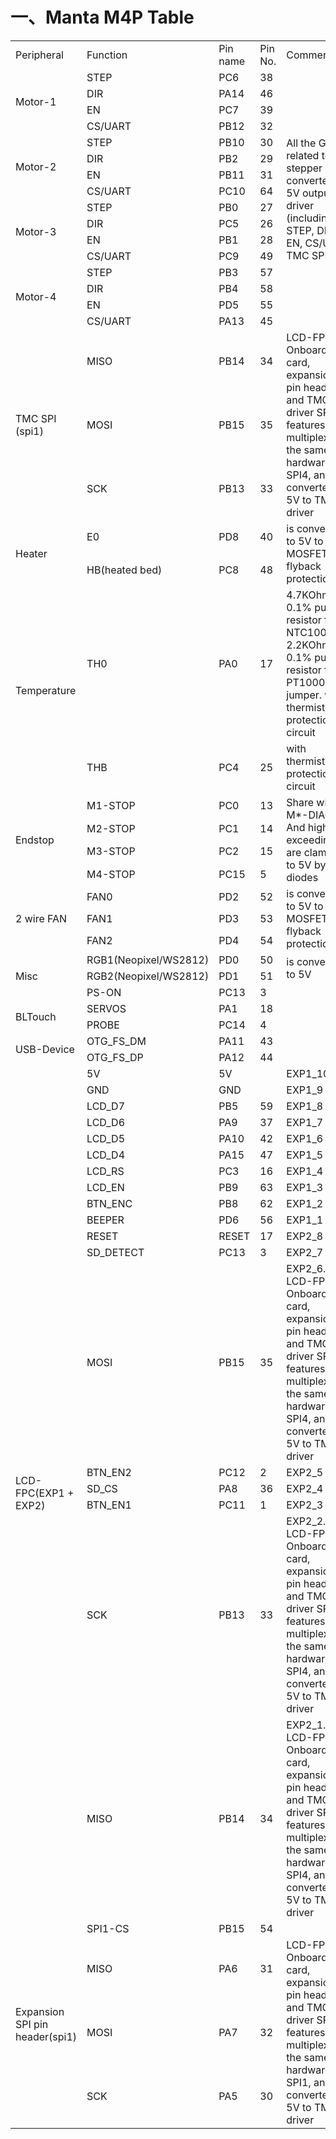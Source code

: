 # 一、Manta M4P Table

<table>
   <tr>
   <td>Peripheral</td><td>Function</td><td>Pin name</td><td>Pin No.</td><td>Comment</td></tr>
   <tr>
   <td rowspan="4">Motor-1</td>
   <td>STEP</td><td>PC6</td><td>38</td><td rowspan="16">All the GPIO related to stepper are converted to 5V output to driver (including STEP, DIR, EN, CS/UART, TMC SPI)</td>
   <tr>
   <td>DIR</td><td>PA14</td><td>46</td></tr>
   <tr>
   <td>EN</td><td>PC7</td><td>39</td></tr>
   <tr>
   <td>CS/UART</td><td>PB12</td><td>32</td></tr>
   <tr>
   <td rowspan="4">Motor-2</td>
   <td>STEP</td><td>PB10</td><td>30</td></tr>
   <tr>
   <td>DIR</td><td>PB2</td><td>29</td></tr>
   <tr>
   <td>EN</td><td>PB11</td><td>31</td></tr>
   <tr>
   <td>CS/UART</td><td>PC10</td><td>64</td></tr>
   <tr>
   <td rowspan="4">Motor-3</td>
   <td>STEP</td><td>PB0</td><td>27</td></tr>
   <tr>
   <td>DIR</td><td>PC5</td><td>26</td></tr>
   <tr>
   <td>EN</td><td>PB1</td><td>28</td></tr>
   <tr>
   <td>CS/UART</td><td>PC9</td><td>49</td></tr>
   <tr>
   <td rowspan="4">Motor-4</td>
   <td>STEP</td><td>PB3</td><td>57</td></tr>
   <tr>
   <td>DIR</td><td>PB4</td><td>58</td></tr>
   <tr>
   <td>EN</td><td>PD5</td><td>55</td></tr>
   <tr>
   <td>CS/UART</td><td>PA13</td><td>45</td></tr>
   <tr>
   <td rowspan="3">TMC SPI (spi1)</td>
   <td>MISO</td><td>PB14</td><td>34</td><td rowspan="3">LCD-FPC SPI, Onboard SD card, expansion SPI pin header and TMC driver SPI, 4 features multiplexing the same hardware SPI4, and is converted to 5V to TMC driver</td>
   <tr>
   <td>MOSI</td><td>PB15</td><td>35</td></tr>
   <tr>
   <td>SCK</td><td>PB13</td><td>33</td></tr>
   <tr>
   <td rowspan="2">Heater</td>
   <td>E0</td><td>PD8</td><td>40</td><td rowspan="2">is converted to 5V to MOSFET with flyback protection</td>
   <tr>
   <td>HB(heated bed)</td><td>PC8</td><td>48</td></tr>
   <tr> <td rowspan="2">Temperature</td>
   <td>TH0</td><td>PA0</td><td>17</td><td rowspan="1">4.7KOhm 0.1% pull up resistor for NTC100K,etc. 2.2KOhm 0.1% pull up resistor for PT1000 by jumper. with thermistor protection circuit</td>
   <tr>
   <td>THB</td><td>PC4</td><td>25</td><td>with thermistor protection circuit</td></tr>
   <tr><td rowspan="4">Endstop</td>
   <td>M1-STOP</td><td>PC0</td><td>13</td><td rowspan="4">Share with M*-DIAG, And high level exceeding 5V are clamped to 5V by diodes</td>
   <tr>
   <td>M2-STOP</td><td>PC1</td><td>14</td></tr>
   <tr>
   <td>M3-STOP</td><td>PC2</td><td>15</td></tr>
   <tr>
   <td>M4-STOP</td><td>PC15</td><td>5</td></tr>
   <tr>
   <td rowspan="3">2 wire FAN</td>
   <td>FAN0</td><td>PD2</td><td>52</td><td rowspan="3">is converted to 5V to MOSFET with flyback protection</td>
   <tr>
   <td>FAN1</td><td>PD3</td><td>53</td></tr>
   <tr>
   <td>FAN2</td><td>PD4</td><td>54</td></tr>
   <tr>
   <td rowspan="3">Misc</td>
   <td>RGB1(Neopixel/WS2812)</td><td>PD0</td><td>50</td><td rowspan="2">is converted to 5V</td>
   <tr>
   <td>RGB2(Neopixel/WS2812)</td><td>PD1</td><td>51</td></tr>
   <tr>
   <td>PS-ON</td><td>PC13</td><td>3</td></tr>
   <tr>
   <td rowspan="2">BLTouch</td>
   <td>SERVOS</td><td>PA1</td><td>18</td><td></td></tr>
   <tr>
   <td>PROBE</td><td>PC14</td><td>4</td><td></td></tr>
   <tr>
   <tr><td rowspan="2">USB-Device</td>
   <td>OTG_FS_DM</td><td>PA11</td><td>43</td><td></td></tr>
   <tr>
   <td>OTG_FS_DP</td><td>PA12</td><td>44</td><td></td></tr>
   <tr>
   <tr><td rowspan="18">LCD-FPC(EXP1 + EXP2)</td>
   <td>5V</td><td>5V</td><td></td><td>EXP1_10</td></tr>
   <tr>
   <td>GND</td><td>GND</td><td></td><td>EXP1_9</td></tr>
   <tr>
   <td>LCD_D7</td><td>PB5</td><td>59</td><td>EXP1_8</td></tr>
   <tr>
   <td>LCD_D6</td><td>PA9</td><td>37</td><td>EXP1_7</td></tr>
   <tr>
   <td>LCD_D5</td><td>PA10</td><td>42</td><td>EXP1_6</td></tr>
   <tr>
   <td>LCD_D4</td><td>PA15</td><td>47</td><td>EXP1_5</td></tr>
   <tr>
   <td>LCD_RS</td><td>PC3</td><td>16</td><td>EXP1_4</td></tr>
   <tr>
   <td>LCD_EN</td><td>PB9</td><td>63</td><td>EXP1_3</td></tr>
   <tr>
   <td>BTN_ENC</td><td>PB8</td><td>62</td><td>EXP1_2</td></tr>
   <tr>
   <td>BEEPER</td><td>PD6</td><td>56</td><td>EXP1_1</td></tr>
   <tr>
   <td>RESET</td><td>RESET</td><td>17</td><td>EXP2_8</td></tr>
   <tr>
   <td>SD_DETECT</td><td>PC13</td><td>3</td><td>EXP2_7</td></tr>
   <tr>
   <td>MOSI</td><td>PB15</td><td>35</td><td>EXP2_6. LCD-FPC SPI, Onboard SD card, expansion SPI pin header and TMC driver SPI, 4 features multiplexing the same hardware SPI4, and is converted to 5V to TMC driver</td></tr>
   <tr>
   <td>BTN_EN2</td><td>PC12</td><td>2</td><td>EXP2_5</td></tr>
   <tr>
   <td>SD_CS</td><td>PA8</td><td>36</td><td>EXP2_4</td></tr>
   <tr>
   <td>BTN_EN1</td><td>PC11</td><td>1</td><td>EXP2_3</td></tr>
   <tr>
   <td>SCK</td><td>PB13</td><td>33</td><td>EXP2_2. LCD-FPC SPI, Onboard SD card, expansion SPI pin header and TMC driver SPI, 4 features multiplexing the same hardware SPI4, and is converted to 5V to TMC driver</td></tr>
   <tr>
   <td>MISO</td><td>PB14</td><td>34</td><td>EXP2_1. LCD-FPC SPI, Onboard SD card, expansion SPI pin header and TMC driver SPI, 4 features multiplexing the same hardware SPI4, and is converted to 5V to TMC driver</td></tr>
   <tr>
   <td rowspan="4">Expansion SPI pin header(spi1)</td>
   <td>SPI1-CS</td><td>PB15</td><td>54</td><td></td></tr>
   <tr>
   <td>MISO</td><td>PA6</td><td>31</td><td rowspan="3">LCD-FPC SPI, Onboard SD card, expansion SPI pin header and TMC driver SPI, 4 features multiplexing the same hardware SPI1, and is converted to 5V to TMC driver</td>
   <tr>
   <td>MOSI</td><td>PA7</td><td>32</td></tr>
   <tr>
   <td>SCK</td><td>PA5</td><td>30</td></tr>
   <tr>
</table>
